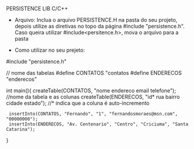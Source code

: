PERSISTENCE LIB C/C++

- Arquivo:
Inclua o arquivo PERSISTENCE.H  na pasta do seu projeto, depois utilize as diretivas no topo da página #include "persistence.h". Caso queira utilizar #include<persitence.h>, mova o arquivo para a pasta


- Como utilizar no seu prejeto:

#include "persistence.h"

// nome das tabelas
#define CONTATOS "contatos
#define ENDERECOS "enderecos"


int main(){
    createTable(CONTATOS, "nome endereco email telefone"); //nome da tabela e as colunas
    createTable(ENDERECOS, "id* rua bairro cidade estado"); //* indica que a coluna é auto-incremento

     insertInto(CONTATOS, "Fernando", "1", "fernandosmoraes@msn.com", "00000000");
     insertInto(ENDERECOS, "Av. Centenario", "Centro", "Criciuma", "Santa Catarina");

}




